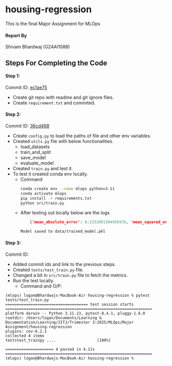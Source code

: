# housing-regression

This is the final Major Assignment for MLOps

#### Report By
Shivam Bhardwaj (G24AI1088)

## Steps For Completing the Code

#### Step 1:
Commit ID: [ec1ae75](https://github.com/GreyHatt/housing-regression/commit/ec1ae75f44acdf652bc82aab8ba69f2bbc01e200)
- Create git repo with readme and git ignore files.
- Create `requirement.txt` and commited.

#### Step 2:
Commit ID: [36cd468](https://github.com/GreyHatt/housing-regression/commit/36cd468b356a4373b6f40d729b2914aec80d0f9e)
- Create `config.py` to load the paths of file and other env variables.
- Created `utils.py` file with below functionalities.
    - load_datasets
    - train_and_split
    - save_model
    - evaluate_model
- Created `train.py` and test it.
- To test it created conda env locally.
    - Command
        ```bash
        conda create env --name mlops python=3.11
        conda activate mlops
        pip install -r requirements.txt
        python src/train.py
        ```
    - After testing out locally below are the logs
        ```json
            {'mean_absolute_error': 0.5332001304956976, 'mean_squared_error': 0.5558915986952426, 'r2_score': 0.5757877060324521}
        ```
        ```text
        Model saved to data/trained_model.pkl
        ```
#### Step 3:
Commit ID: 
- Added commit ids and link to the previous steps.
- Created `tests/test_train.py` file.
- Changed a bit in `src/train.py` file to fetch the metrics.
- Run the test locally.
    - Command and O/P:
```text
(mlops) logan@Bhardwajs-MacBook-Air housing-regression % pytest tests/test_train.py  
==================================== test session starts ================================================================
platform darwin -- Python 3.11.13, pytest-8.4.1, pluggy-1.6.0
rootdir: /Users/logan/Documents/Learning & Documentation/Learning/IITJ/Trimester 3-2025/MLOps/Major Assignment/housing-regression
plugins: cov-6.2.1
collected 4 items                                                                                                                       
teststest_trainpy ....                  [100%]                                                                                          

===================== 4 passed in 4.11s ================================================================
(mlops) logan@Bhardwajs-MacBook-Air housing-regression % 
```
